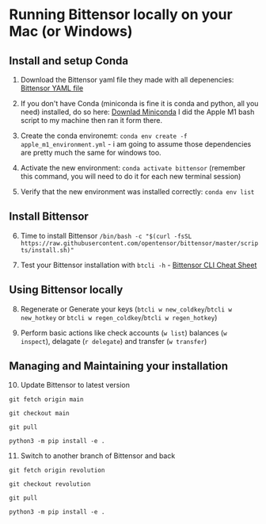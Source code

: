 # Running Bittensor locally on your Mac (or Windows)

## Install and setup Conda

1. Download the Bittensor yaml file they made with all depenencies: [Bittensor YAML file](https://github.com/opentensor/bittensor/blob/master/scripts/environments/apple_m1_environment.yml)

2. If you don't have Conda (miniconda is fine it is conda and python, all you need) installed, do so here: [Downlad Miniconda](https://docs.conda.io/projects/miniconda/en/latest/) I did the Apple M1 bash script to my machine then ran it form there.

3. Create the conda environemt: `conda env create -f apple_m1_environment.yml` - i am going to assume those dependencies are pretty much the same for windows too.

4. Activate the new environment: `conda activate bittensor` (remember this command, you will need to do it for each new terminal session)

5. Verify that the new environment was installed correctly: `conda env list`


## Install Bittensor

6. Time to install Bittensor `/bin/bash -c "$(curl -fsSL https://raw.githubusercontent.com/opentensor/bittensor/master/scripts/install.sh)"`

7. Test your Bittensor installation with `btcli -h` - [Bittensor CLI Cheat Sheet](https://github.com/TaoStats/bittensor-resources/blob/main/btcli_cheat_sheet.md)


## Using Bittensor locally

8. Regenerate or Generate your keys (`btcli w new_coldkey`/`btcli w new_hotkey` or `btcli w regen_coldkey`/`btcli w regen_hotkey`)

9. Perform basic actions like check accounts (`w list`) balances (`w inspect`), delagate (`r delegate`) and transfer (`w transfer`)

## Managing and Maintaining your installation

10. Update Bittensor to latest version

`git fetch origin main`

`git checkout main`

`git pull `

`python3 -m pip install -e .`


11. Switch to another branch of Bittensor and back

`git fetch origin revolution`

`git checkout revolution`

`git pull `

`python3 -m pip install -e .`

